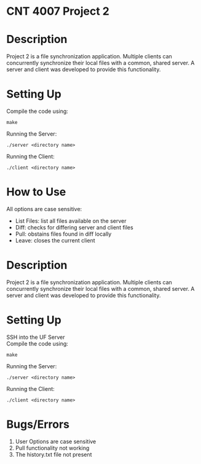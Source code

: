 # CNT 4007 Project 2

# Description
Project 2 is a file synchronization application. Multiple clients can concurrently synchronize their local files with a common, shared server. A server and client was developed to provide this functionality. 

# Setting Up
Compile the code using:
```
make
```

Running the Server:
```
./server <directory name>
```

Running the Client:
```
./client <directory name>
```

# How to Use
All options are case sensitive:  
- List Files: list all files available on the server    
- Diff: checks for differing server and client files  
- Pull: obstains files found in diff locally   
- Leave: closes the current client  

# Description
Project 2 is a file synchronization application. Multiple clients can concurrently synchronize their local files with a common, shared server. A server and client was developed to provide this functionality. 

# Setting Up
SSH into the UF Server  
Compile the code using:
```
make
```

Running the Server:
```
./server <directory name>
```

Running the Client:
```
./client <directory name>
```

# Bugs/Errors
1. User Options are case sensitive
2. Pull functionality not working
3. The history.txt file not present